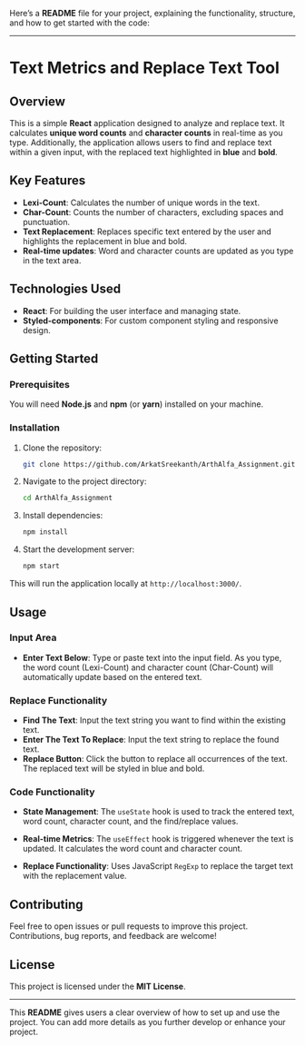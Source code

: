 Here’s a **README** file for your project, explaining the functionality, structure, and how to get started with the code:

---

# Text Metrics and Replace Text Tool

## Overview

This is a simple **React** application designed to analyze and replace text. It calculates **unique word counts** and **character counts** in real-time as you type. Additionally, the application allows users to find and replace text within a given input, with the replaced text highlighted in **blue** and **bold**.

## Key Features

- **Lexi-Count**: Calculates the number of unique words in the text.
- **Char-Count**: Counts the number of characters, excluding spaces and punctuation.
- **Text Replacement**: Replaces specific text entered by the user and highlights the replacement in blue and bold.
- **Real-time updates**: Word and character counts are updated as you type in the text area.

## Technologies Used

- **React**: For building the user interface and managing state.
- **Styled-components**: For custom component styling and responsive design.

## Getting Started

### Prerequisites

You will need **Node.js** and **npm** (or **yarn**) installed on your machine.

### Installation

1. Clone the repository:
   ```bash
   git clone https://github.com/ArkatSreekanth/ArthAlfa_Assignment.git
   ```

2. Navigate to the project directory:
   ```bash
   cd ArthAlfa_Assignment
   ```

3. Install dependencies:
   ```bash
   npm install
   ```

4. Start the development server:
   ```bash
   npm start
   ```

This will run the application locally at `http://localhost:3000/`.

## Usage

### Input Area

- **Enter Text Below**: Type or paste text into the input field. As you type, the word count (Lexi-Count) and character count (Char-Count) will automatically update based on the entered text.
  
### Replace Functionality

- **Find The Text**: Input the text string you want to find within the existing text.
- **Enter The Text To Replace**: Input the text string to replace the found text.
- **Replace Button**: Click the button to replace all occurrences of the text. The replaced text will be styled in blue and bold.

### Code Functionality

- **State Management**: The `useState` hook is used to track the entered text, word count, character count, and the find/replace values.
  
- **Real-time Metrics**: The `useEffect` hook is triggered whenever the text is updated. It calculates the word count and character count.
  
- **Replace Functionality**: Uses JavaScript `RegExp` to replace the target text with the replacement value.

## Contributing

Feel free to open issues or pull requests to improve this project. Contributions, bug reports, and feedback are welcome!

## License

This project is licensed under the **MIT License**.

---

This **README** gives users a clear overview of how to set up and use the project. You can add more details as you further develop or enhance your project.
